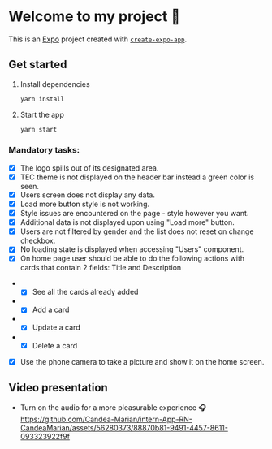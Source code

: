 # Welcome to my project 👋

This is an [Expo](https://expo.dev) project created with [`create-expo-app`](https://www.npmjs.com/package/create-expo-app).

## Get started

1. Install dependencies

   ```bash
   yarn install
   ```

2. Start the app

   ```bash
   yarn start
   ```

### Mandatory tasks:
- [x] The logo spills out of its designated area.
- [x] TEC theme is not displayed on the header bar instead a green color is seen.
- [x] Users screen does not display any data.
- [x] Load more button style is not working.
- [x] Style issues are encountered on the page - style however you want.
- [x] Additional data is not displayed upon using "Load more" button.
- [x] Users are not filtered by gender and the list does not reset on change checkbox.
- [x] No loading state is displayed when accessing "Users" component.
- [x] On home page user should be able to do the following actions with cards that contain 2 fields: Title and Description
-  - [x] See all the cards already added
-  - [x] Add a card
-  - [x] Update a card
-  - [x] Delete a card
- [x] Use the phone camera to take a picture and show it on the home screen.

## Video presentation
- Turn on the audio for a more pleasurable experience 🎧 
https://github.com/Candea-Marian/intern-App-RN-CandeaMarian/assets/56280373/88870b81-9491-4457-8611-093323922f9f


